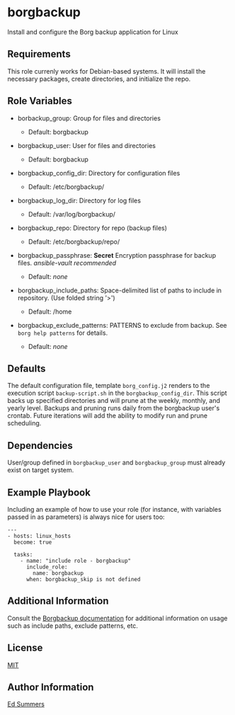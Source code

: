 borgbackup
=========

Install and configure the Borg backup application for Linux

Requirements
------------

This role currenly works for Debian-based systems. It will install the necessary packages, create directories, and initialize the repo.

Role Variables
--------------

- borbackup_group: Group for files and directories
    - Default: borgbackup

- borgbackup_user: User for files and directories
    - Default: borgbackup

- borgbackup_config_dir: Directory for configuration files
    - Default: /etc/borgbackup/

- borgbackup_log_dir: Directory for log files
    - Default: /var/log/borgbackup/

- borgbackup_repo: Directory for repo (backup files)
    - Default: /etc/borgbackup/repo/

- borgbackup_passphrase: **Secret** Encryption passphrase for backup files. *ansible-vault recommended*
    - Default: *none*

- borgbackup_include_paths: Space-delimited list of paths to include in repository. (Use folded string '>')
    - Default: /home

- borgbackup_exclude_patterns: PATTERNS to exclude from backup. See ```borg help patterns``` for details.
    - Default: *none*

Defaults
--------

The default configuration file, template ```borg_config.j2``` renders to the execution script ```backup-script.sh``` in the ```borgbackup_config_dir```. This script backs up specified directories and will prune at the weekly, monthly, and yearly level. Backups and pruning runs daily from the borgbackup user's crontab. Future iterations will add the ability to modify run and prune scheduling.

Dependencies
------------

User/group defined in ```borgbackup_user``` and ```borgbackup_group``` must already exist on target system.


Example Playbook
----------------

Including an example of how to use your role (for instance, with variables passed in as parameters) is always nice for users too:

    ---
    - hosts: linux_hosts
      become: true

      tasks:
        - name: "include role - borgbackup"
          include_role:
            name: borgbackup
          when: borgbackup_skip is not defined


Additional Information
----------------------

Consult the [Borgbackup documentation](https://borgbackup.readthedocs.io "ReadtheDocs") for additional information on usage such as include paths, exclude patterns, etc.

License
-------

[MIT](https://choosealicense.com/licenses/mit/)

Author Information
------------------

[Ed Summers](https://blog.edwinsummers.net)
